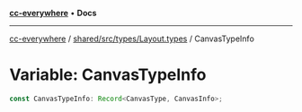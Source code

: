 [**cc-everywhere**](../../../../../index.md) • **Docs**

***

[cc-everywhere](../../../../../index.md) / [shared/src/types/Layout.types](../index.md) / CanvasTypeInfo

# Variable: CanvasTypeInfo

```ts
const CanvasTypeInfo: Record<CanvasType, CanvasInfo>;
```

